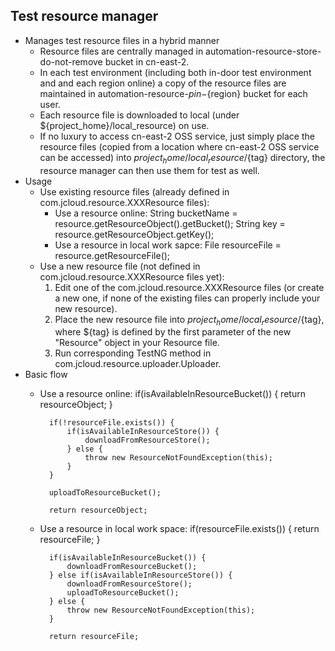 ## Test resource manager
* Manages test resource files in a hybrid manner
    * Resource files are centrally managed in automation-resource-store-do-not-remove bucket in cn-east-2.
    * In each test environment (including both in-door test environment and and each region online) a copy of the resource files are maintained in automation-resource-${pin}-${region} bucket for each user.
    * Each resource file is downloaded to local (under ${project_home}/local_resource) on use.
    * If no luxury to access cn-east-2 OSS service, just simply place the resource files (copied from a location where cn-east-2 OSS service can be accessed) into ${project_home}/local_resource/${tag} directory, the resource manager can then use them for test as well.
* Usage
    * Use existing resource files (already defined in com.jcloud.resource.XXXResource files):
        * Use a resource online:
                String bucketName = resource.getResourceObject().getBucket();
                String key = resource.getResourceObject.getKey();
        * Use a resource in local work sapce:
                File resourceFile = resource.getResourceFile();
    * Use a new resource file (not defined in com.jcloud.resource.XXXResource files yet):
        1. Edit one of the com.jcloud.resource.XXXResource  files (or create a new one, if none of the existing files can properly include your new resource).
        2. Place the new resource file into ${project_home}/local_resource/${tag}, where ${tag} is defined by the first parameter of the new "Resource" object in your Resource file.
        3. Run corresponding TestNG method in com.jcloud.resource.uploader.Uploader.
* Basic flow
    * Use a resource online:
            if(isAvailableInResourceBucket()) {
                return resourceObject;
            }

            if(!resourceFile.exists()) {
                if(isAvailableInResourceStore()) {
                    downloadFromResourceStore();
                } else {
                    throw new ResourceNotFoundException(this);
                }
            }

            uploadToResourceBucket();

            return resourceObject;
    * Use a resource in local work space:
            if(resourceFile.exists()) {
                return resourceFile;
            }

            if(isAvailableInResourceBucket()) {
                downloadFromResourceBucket();
            } else if(isAvailableInResourceStore()) {
                downloadFromResourceStore();
                uploadToResourceBucket();
            } else {
                throw new ResourceNotFoundException(this);
            }

            return resourceFile;
